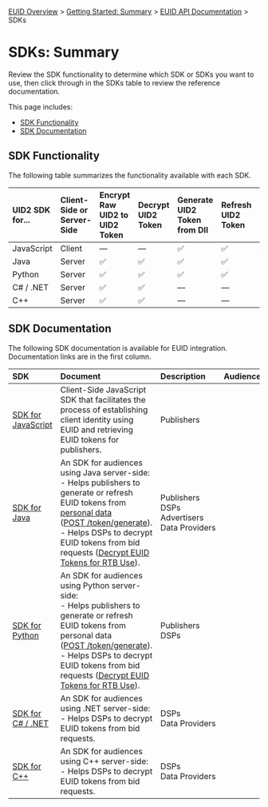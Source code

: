 [EUID Overview](../../../README.md) > [Getting Started: Summary](../getting-started/gs-summary.md) > [EUID API Documentation](../summary-doc-v2.md) > SDKs

# SDKs: Summary

Review the SDK functionality to determine which SDK or SDKs you want to use, then click through in the SDKs table to review the reference documentation.

This page includes:

* [SDK Functionality](#sdk-functionality)
* [SDK Documentation](#sdk-documentation)

## SDK Functionality

The following table summarizes the functionality available with each SDK.

| UID2 SDK for... | Client-Side or Server-Side | Encrypt Raw UID2 to UID2 Token | Decrypt UID2 Token | Generate UID2 Token from DII | Refresh UID2 Token | Generate Raw UID2 from DII&ast; |
| :--- | :--- |  :--- | :--- | :--- | :--- | :--- |
|JavaScript | Client| &#8212; | &#8212; | &#9989; | &#9989; | &#8212; |
|Java | Server | &#9989; | &#9989; | &#9989; | &#9989; | &#9989; |
|Python | Server | &#9989; | &#9989; | &#9989; | &#9989; | &#8212; |
|C# / .NET | Server | &#9989; | &#9989; | &#8212; | &#8212; | &#8212; |
|C++ | Server | &#9989; | &#9989; | &#8212; | &#8212; | &#8212; |

<!-- &#9989; = Supported | &#10060; = Not Supported | &#8212; = Not Supported -->

## SDK Documentation

The following SDK documentation is available for EUID integration. Documentation links are in the first column.

| SDK | Document | Description | Audience
| :--- | :--- | :--- | :--- |
| [SDK for JavaScript](client-side-identity.md) | Client-Side JavaScript SDK that facilitates the process of establishing client identity using EUID and retrieving EUID tokens for publishers. | Publishers |
| [SDK for Java](sdk-ref-java.md) | An SDK for audiences using Java server-side:<br/>- Helps publishers to generate or refresh EUID tokens from [personal data](../ref-info/glossary-uid.md#gl-personal-data) ([POST&nbsp;/token/generate](../endpoints/post-token-generate)).<br/>- Helps DSPs to decrypt EUID tokens from bid requests ([Decrypt EUID Tokens for RTB Use](../guides/dsp-guide.md#decrypt-euid-tokens-for-rtb-use)). | Publishers<br/>DSPs<br/>Advertisers<br/>Data&nbsp;Providers |
| [SDK for Python](sdk-ref-python.md) | An SDK for audiences using Python server-side:<br/>- Helps publishers to generate or refresh EUID tokens from personal data ([POST&nbsp;/token/generate](../endpoints/post-token-generate)).<br/>- Helps DSPs to decrypt EUID tokens from bid requests ([Decrypt EUID Tokens for RTB Use](../guides/dsp-guide.md#decrypt-euid-tokens-for-rtb-use)). | Publishers<br/>DSPs |
| [SDK for C# / .NET](sdk-ref-csharp-dotnet.md) | An SDK for audiences using .NET server-side:<br/>- Helps DSPs to decrypt EUID tokens from bid requests. | DSPs<br/>Data&nbsp;Providers |
| [SDK for C++](sdk-ref-cplusplus.md) | An SDK for audiences using C++ server-side:<br/>- Helps DSPs to decrypt EUID tokens from bid requests. | DSPs<br/>Data&nbsp;Providers |
